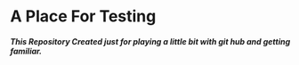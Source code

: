 # A Place For Testing

#### **_This Repository Created just for playing a little bit with git hub and getting familiar._**
